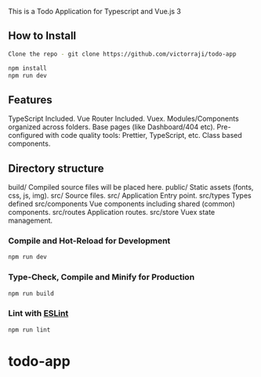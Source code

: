

This is a Todo Application for Typescript and Vue.js 3

## How to Install
```sh
Clone the repo - git clone https://github.com/victorraji/todo-app
```
```sh
npm install
npm run dev
```
## Features

TypeScript Included.
Vue Router Included.
Vuex.
Modules/Components organized across folders.
Base pages (like Dashboard/404 etc).
Pre-configured with code quality tools: Prettier, TypeScript, etc.
Class based components.


## Directory structure

build/	Compiled source files will be placed here.
public/	Static assets (fonts, css, js, img).
src/	Source files.
src/	Application Entry point.
src/types	Types defined
src/components	Vue components including shared (common) components.
src/routes	Application routes.
src/store	Vuex state management.

### Compile and Hot-Reload for Development

```sh
npm run dev
```

### Type-Check, Compile and Minify for Production

```sh
npm run build
```

### Lint with [ESLint](https://eslint.org/)

```sh
npm run lint
```
# todo-app
